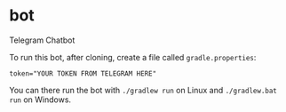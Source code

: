 # bot
Telegram Chatbot

To run this bot, after cloning, create a file called `gradle.properties`:

    token="YOUR TOKEN FROM TELEGRAM HERE"

You can there run the bot with `./gradlew run` on Linux and `./gradlew.bat run` on Windows.